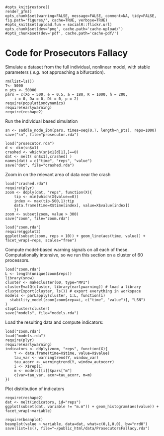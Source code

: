 ``` {r echo=FALSE}
#opts_knit$restore()
render_gfm()
opts_chunk$set(warning=FALSE, message=FALSE, comment=NA, tidy=FALSE, fig.path='figures/', cache=TRUE, verbose=TRUE) 
#opts_knit$set(upload.fun = socialR::flickr.url)
opts_chunk$set(dev='png', cache.path='cache-upload/')
#opts_chunk$set(dev='pdf', cache.path='cache-pdf/')
````

# Code for Prosecutors Fallacy 

Simulate a dataset from the full individual, nonlinear model, with stable parameters (*.e.g.* not approaching a bifurcation).

``` {r }
rm(list=ls())
T<- 5000
n_pts <- 50000
pars = c(Xo = 500, e = 0.5, a = 180, K = 1000, h = 200,
    i = 0, Da = 0, Dt = 0, p = 2)
require(populationdynamics)
require(earlywarning)
require(reshape2)
````
Run the individual based simulation
``` {r }
sn <- saddle_node_ibm(pars, times=seq(0,T, length=n_pts), reps=1000)
save("sn", file="prosecutor.rda")
````

``` {r }
load("prosecutor.rda")
d <- dim(sn$x1)
crashed <- which(sn$x1[d[1],]==0)
dat <- melt( sn$x1[,crashed] )
names(dat) = c("time", "reps", "value")
save("dat", file="crashed.rda")
````

Zoom in on the relevant area of data near the crash

``` {r }
load("crashed.rda")
require(plyr)
zoom <- ddply(dat, "reps", function(X){
    tip <- min(which(X$value==0))
    index <- max(tip-500,1):tip
    data.frame(time=X$time[index], value=X$value[index])
    })
zoom <- subset(zoom, value > 300)
save("zoom", file="zoom.rda")
````

``` {r replicate_crashes}
load("zoom.rda")
require(ggplot2)
ggplot(subset(zoom, reps < 10)) + geom_line(aes(time, value)) + facet_wrap(~reps, scales="free")
````

Compute model-based warning signals on all each of these.  
Computationally intensive, so we run this section on a cluster of 60 processors.  

``` {r }
load("zoom.rda")
L <- length(unique(zoom$reps))
library(snow)
cluster <- makeCluster(60, type="MPI")
clusterEvalQ(cluster, library(earlywarning)) # load a library
clusterExport(cluster, ls()) # export everything in workspace
models <- parLapply(cluster, 1:L, function(i)
  stability_model(zoom[zoom$rep==i, c("time", "value")], "LSN")
)
stopCluster(cluster)
save("models", file="models.rda")
````

Load the resulting data and compute indicators:

``` {r }
load("zoom.rda")
load("models.rda")
require(plyr)
require(earlywarning)
indicators <- ddply(zoom, "reps", function(X){
    Y <- data.frame(time=X$time, value=X$value)
    tau_var <- warningtrend(Y, window_var)
    tau_acorr <- warningtrend(Y, window_autocorr)
    i <- X$rep[1]
    m <- models[[i]]$pars["m"]
    c(var=tau_var, acor=tau_acorr, m=m)
})
````

Plot distribution of indicators

``` {r indicators, fig.height=3, fig.width=5}
require(reshape2)
dat <- melt(indicators, id="reps")
ggplot(subset(dat, variable != "m.m")) + geom_histogram(aes(value)) + facet_wrap(~variable)
````


``` {r beanplot, fig.height=4, fig.width=5}
require(beanplot)
beanplot(value ~ variable, data=dat, what=c(0,1,0,0), bw="nrd0")
save(list=ls(), file="~/public_html/data/ProsecutorsFallacy.rda")
````





